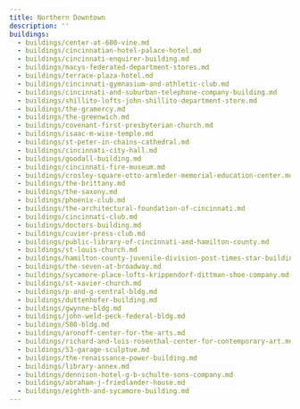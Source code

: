 ```yaml
---
title: Northern Downtown
description: ''
buildings:
  - buildings/center-at-600-vine.md
  - buildings/cincinnatian-hotel-palace-hotel.md
  - buildings/cincinnati-enquirer-building.md
  - buildings/macys-federated-department-stores.md
  - buildings/terrace-plaza-hotel.md
  - buildings/cincinnati-gymnasium-and-athletic-club.md
  - buildings/cincinnati-and-suburban-telephone-company-building.md
  - buildings/shillito-lofts-john-shillito-department-store.md
  - buildings/the-gramercy.md
  - buildings/the-greenwich.md
  - buildings/covenant-first-presbyterian-church.md
  - buildings/isaac-m-wise-temple.md
  - buildings/st-peter-in-chains-cathedral.md
  - buildings/cincinnati-city-hall.md
  - buildings/goodall-building.md
  - buildings/cincinnati-fire-museum.md
  - buildings/crosley-square-otto-armleder-memorial-education-center.md
  - buildings/the-brittany.md
  - buildings/the-saxony.md
  - buildings/phoenix-club.md
  - buildings/the-architectural-foundation-of-cincinnati.md
  - buildings/cincinnati-club.md
  - buildings/doctors-building.md
  - buildings/cuvier-press-club.md
  - buildings/public-library-of-cincinnati-and-hamilton-county.md
  - buildings/st-louis-church.md
  - buildings/hamilton-county-juvenile-division-post-times-star-building.md
  - buildings/the-seven-at-broadway.md
  - buildings/sycamore-place-lofts-krippendorf-dittman-shoe-company.md
  - buildings/st-xavier-church.md
  - buildings/p-and-g-central-bldg.md
  - buildings/duttenhofer-building.md
  - buildings/gwynne-bldg.md
  - buildings/john-weld-peck-federal-bldg.md
  - buildings/580-bldg.md
  - buildings/aronoff-center-for-the-arts.md
  - buildings/richard-and-lois-rosenthal-center-for-contemporary-art.md
  - buildings/53-garage-sculptue.md
  - buildings/the-renaissance-power-building.md
  - buildings/library-annex.md
  - buildings/dennison-hotel-g-b-schulte-sons-company.md
  - buildings/abraham-j-friedlander-house.md
  - buildings/eighth-and-sycamore-building.md
---
```

